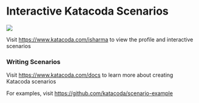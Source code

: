 # Interactive Katacoda Scenarios

[![](http://shields.katacoda.com/katacoda/isharma/count.svg)](https://www.katacoda.com/isharma "Get your profile on Katacoda.com")

Visit https://www.katacoda.com/isharma to view the profile and interactive scenarios

### Writing Scenarios
Visit https://www.katacoda.com/docs to learn more about creating Katacoda scenarios

For examples, visit https://github.com/katacoda/scenario-example
